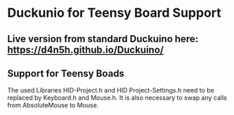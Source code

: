 # Duckunio for Teensy Board Support
## Live version from standard Duckuino here: https://d4n5h.github.io/Duckuino/

## Support for Teensy Boads
The used Libraries HID-Project.h and HID Project-Settings.h need to be replaced by Keyboard.h and Mouse.h. It is also necessary to swap any calls from AbsoluteMouse to Mouse.
